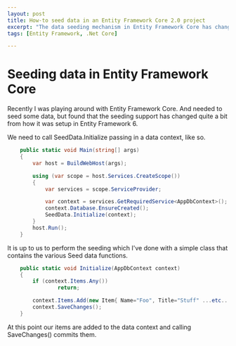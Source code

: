 ```yaml
---
layout: post
title: How-to seed data in an Entity Framework Core 2.0 project
excerpt: "The data seeding mechanism in Entity Framework Core has changed from the implementation in EF6. This is a quick-start method to implement data seeding in your projects."
tags: [Entity Framework, .Net Core]

---
```


# Seeding data in Entity Framework Core

Recently I was playing around with Entity Framework Core. And needed to seed some data, but found that the seeding support has changed quite a bit from how it was setup in Entity Framework 6.

We need to call SeedData.Initialize passing in a data context, like so.

```c#
    public static void Main(string[] args)
    {
        var host = BuildWebHost(args);

        using (var scope = host.Services.CreateScope())
        {
            var services = scope.ServiceProvider;

            var context = services.GetRequiredService<AppDbContext>();
            context.Database.EnsureCreated();
            SeedData.Initialize(context);
        }
        host.Run();
    }
```

It is up to us to perform the seeding which I've done with a simple class that contains the various Seed data functions.

```c#
    public static void Initialize(AppDbContext context)
    {
        if (context.Items.Any())
                return;

        context.Items.Add(new Item{ Name="Foo", Title="Stuff" ...etc... });
        context.SaveChanges();
    }
```

At this point our items are added to the data context and calling SaveChanges() commits them.